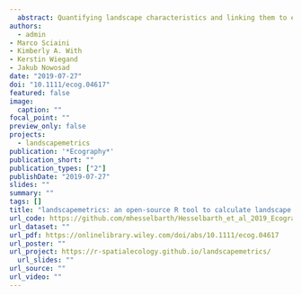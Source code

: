 ```yaml
---
  abstract: Quantifying landscape characteristics and linking them to ecological processes is one of the central goals of landscape ecology. Landscape metrics are a widely used tool for the analysis of patch‐based, discrete land‐cover classes. Existing software to calculate landscape metrics has several constraints, such as being limited to a single platform, not being open‐source, or involving a complicated integration into large workflows. We present landscapemetrics, an open‐source R package that overcomes many constraints of existing landscape metric software. The package includes an extensive collection of commonly used landscape metrics in a tidy workflow. To facilitate the integration into large workflows, landscapemetrics is based on a well‐established spatial framework in R. This allows pre‐processing of land‐cover maps or further statistical analysis without importing and exporting the data from and to different software environments. Additionally, the package provides many utility functions to visualize, extract, and sample landscape metrics. Lastly, we provide building‐blocks to motivate the development and integration of new metrics in the future. We demonstrate the usage and advantages of landscapemetrics by analysing the influence of different sampling schemes on the estimation of landscape metrics. In so doing, we demonstrate the many advantages of the package, especially its easy integration into large workflows. These new developments should help with the integration of landscape analysis in ecological research, given that ecologists are increasingly using R for the statistical analysis, modelling, and visualization of spatial data.
authors:
  - admin
- Marco Sciaini
- Kimberly A. With
- Kerstin Wiegand
- Jakub Nowosad
date: "2019-07-27"
doi: "10.1111/ecog.04617"
featured: false
image:
  caption: ""
focal_point: ""
preview_only: false
projects:
  - landscapemetrics
publication: '*Ecography*'
publication_short: ""
publication_types: ["2"]
publishDate: "2019-07-27"
slides: ""
summary: ""
tags: []
title: "landscapemetrics: an open‐source R tool to calculate landscape metrics"
url_code: https://github.com/mhesselbarth/Hesselbarth_et_al_2019_Ecography
url_dataset: ""
url_pdf: https://onlinelibrary.wiley.com/doi/abs/10.1111/ecog.04617
url_poster: ""
url_project: https://r-spatialecology.github.io/landscapemetrics/
  url_slides: ""
url_source: ""
url_video: ""
---
```

